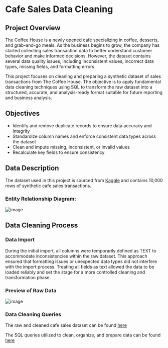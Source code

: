 # Cafe Sales Data Cleaning
## Project Overview
The Coffee House is a newly opened café specializing in coffee, desserts, and grab-and-go meals. As the business begins to grow, the company has started collecting sales transaction data to better understand customer behavior and make informed decisions. However, the dataset contains several data quality issues, including inconsistent values, incorrect data types, missing fields, and formatting errors.

This project focuses on cleaning and preparing a synthetic dataset of sales transactions from The Coffee House. The objective is to apply fundamental data cleaning techniques using SQL to transform the raw dataset into a structured, accurate, and analysis-ready format suitable for future reporting and business analysis.
## Objectives
* Identify and remove duplicate records to ensure data accuracy and integrity
* Standardize column names and enforce consistent data types across the dataset
* Clean and impute missing, inconsistent, or invalid values
* Recalculate key fields to ensure consistency
## Data Description
The dataset used in this project is sourced from [Kaggle](https://www.kaggle.com/datasets/ahmedmohamed2003/cafe-sales-dirty-data-for-cleaning-training) and contains 10,000 rows of synthetic cafe sales transactions.
### Entity Relationship Diagram:
![image](https://github.com/user-attachments/assets/222a4e49-5b93-4337-ab4c-54979172e091)
## Data Cleaning Process
### Data Import
During the initial import, all columns were temporarily defined as TEXT to accommodate inconsistencies within the raw dataset. This approach ensured that formatting issues or unexpected data types did not interfere with the import process. Treating all fields as text allowed the data to be loaded reliably and set the stage for a more controlled cleaning and transformation phase.
### Preview of Raw Data
![image](https://github.com/user-attachments/assets/66fb76e1-b685-45e1-a622-56778dc6775d)
### Data Cleaning Queries
The raw and cleaned cafe sales dataset can be found [here](https://github.com/Jlee2537/Cafe-Sales/tree/main/Dataset)

The SQL queries utilized to clean, organize, and prepare data can be found [here](https://github.com/Jlee2537/Cafe-Sales/blob/main/SQL/cafe_sales_queries.sql)
